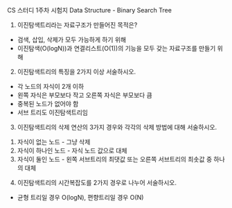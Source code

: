 CS 스터디 1주차 시험지
Data Structure - Binary Search Tree


1. 이진탐색트리라는 자료구조가 만들어진 목적은?

- 검색, 삽입, 삭제가 모두 가능하게 하기 위해
- 이진탐색(O(logN))과 연결리스트(O(1))의 기능을 모두 갖는 자료구조를 만들기 위해


2. 이진탐색트리의 특징을 2가지 이상 서술하시오.

- 각 노드의 자식이 2개 이하
- 왼쪽 자식은 부모보다 작고 오른쪽 자식은 부모보다 큼
- 중복된 노드가 없어야 함
- 서브 트리도 이진탐색트리임



3. 이진탐색트리의 삭제 연산의 3가지 경우와 각각의 삭제 방법에 대해 서술하시오.


1) 자식이 없는 노드 - 그냥 삭제
2) 자식이 하나인 노드 - 자식 노드 값으로 대체
3) 자식이 둘인 노드 - 왼쪽 서브트리의 최댓값 또는 오른쪽 서브트리의 최솟값 중 하나의 대체




4. 이진탐색트리의 시간복잡도를 2가지 경우로 나누어 서술하시오.


- 균형 트리일 경우 O(logN), 편향트리일 경우 O(N)
